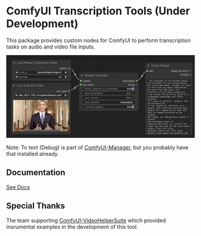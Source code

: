 # ComfyUI Transcription Tools (Under Development)

This package provides custom nodes for ComfyUI to perform transcription tasks on audio and video file inputs.

<img src="assets/workflow_example.jpg" alt="isolated" width="800"/>

Note: To text (Debug) is part of [ComfyUI-Manager](https://github.com/ltdrdata/ComfyUI-Manager), but you probably have that installed already.

## Documentation

[See Docs](docs/README.md)

## Special Thanks

The team supporting [ComfyUI-VideoHelperSuite](https://github.com/Kosinkadink/ComfyUI-VideoHelperSuite) which provided insrumental examples in the development of this tool.
